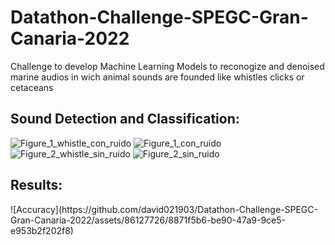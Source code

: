 # Datathon-Challenge-SPEGC-Gran-Canaria-2022
Challenge to develop Machine Learning Models to reconogize and denoised marine audios in wich animal sounds are founded like whistles clicks or cetaceans

<h2>Sound Detection and Classification:</h2>

![Figure_1_whistle_con_ruido](https://github.com/david021903/Datathon-Challenge-SPEGC-Gran-Canaria-2022/assets/86127726/4049d3d0-a22c-4028-8794-e3222fb31afc)
![Figure_1_con_ruido](https://github.com/david021903/Datathon-Challenge-SPEGC-Gran-Canaria-2022/assets/86127726/e0e77de4-0cda-4193-8349-b3859be2f554)
![Figure_2_whistle_sin_ruido](https://github.com/david021903/Datathon-Challenge-SPEGC-Gran-Canaria-2022/assets/86127726/56711062-c32e-479b-97e1-256fa5654601)
![Figure_2_sin_ruido](https://github.com/david021903/Datathon-Challenge-SPEGC-Gran-Canaria-2022/assets/86127726/92c4df5b-dc1b-4417-b55d-a99e68c39bbd)

<h2>Results:</h2>
![Accuracy](https://github.com/david021903/Datathon-Challenge-SPEGC-Gran-Canaria-2022/assets/86127726/8871f5b6-be90-47a9-9ce5-e953b2f202f8)
